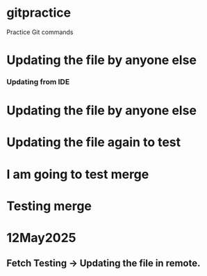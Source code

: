# gitpractice
Practice Git commands

# Updating the file by anyone else

### Updating from IDE

# Updating the file by anyone else

# Updating the file again to test


# I am going to test merge

# Testing merge

# 12May2025
## Fetch Testing -> Updating the file in remote.

